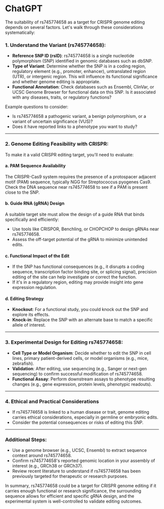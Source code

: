 # ChatGPT

The suitability of rs745774658 as a target for CRISPR genome editing depends on several factors. Let's walk through these considerations systematically:

### 1. **Understand the Variant (rs745774658):**
   - **Reference SNP ID (rsID)**: rs745774658 is a single nucleotide polymorphism (SNP) identified in genomic databases such as dbSNP.
   - **Type of Variant**: Determine whether the SNP is in a coding region, regulatory element (e.g., promoter, enhancer), untranslated region (UTR), or intergenic region. This will influence its functional significance and whether genome editing is appropriate.
   - **Functional Annotation**: Check databases such as Ensembl, ClinVar, or UCSC Genome Browser for functional data on this SNP. Is it associated with any diseases, traits, or regulatory functions?

   Example questions to consider:
   - Is rs745774658 a pathogenic variant, a benign polymorphism, or a variant of uncertain significance (VUS)?
   - Does it have reported links to a phenotype you want to study?

---

### 2. **Genome Editing Feasibility with CRISPR:**
   To make it a valid CRISPR editing target, you'll need to evaluate:

   #### a. **PAM Sequence Availability**
   The CRISPR-Cas9 system requires the presence of a protospacer adjacent motif (PAM) sequence, typically NGG for Streptococcus pyogenes Cas9. Check the DNA sequence near rs745774658 to see if a PAM is present close to the SNP.

   #### b. **Guide RNA (gRNA) Design**
   A suitable target site must allow the design of a guide RNA that binds specifically and efficiently:
   - Use tools like CRISPOR, Benchling, or CHOPCHOP to design gRNAs near rs745774658.
   - Assess the off-target potential of the gRNA to minimize unintended edits.

   #### c. **Functional Impact of the Edit**
   - If the SNP has functional consequences (e.g., it disrupts a coding sequence, transcription factor binding site, or splicing signal), precision editing of the site can help investigate or correct the function.
   - If it's in a regulatory region, editing may provide insight into gene expression regulation.

   #### d. **Editing Strategy**
   - **Knockout**: For a functional study, you could knock out the SNP and explore its effects.
   - **Knock-in**: Replace the SNP with an alternate base to match a specific allele of interest.

---

### 3. **Experimental Design for Editing rs745774658**:
   - **Cell Type or Model Organism**: Decide whether to edit the SNP in cell lines, primary patient-derived cells, or model organisms (e.g., mice, zebrafish).
   - **Validation**: After editing, use sequencing (e.g., Sanger or next-gen sequencing) to confirm successful modification of rs745774658.
   - **Functional Assay**: Perform downstream assays to phenotype resulting changes (e.g., gene expression, protein levels, phenotypic readouts).

---

### 4. **Ethical and Practical Considerations**
   - If rs745774658 is linked to a human disease or trait, genome editing carries ethical considerations, especially in germline or embryonic edits.
   - Consider the potential consequences or risks of editing this SNP.

---

### Additional Steps:
   - Use a genome browser (e.g., UCSC, Ensembl) to extract sequence context around rs745774658.
   - Confirm rs745774658's reported genomic location in your assembly of interest (e.g., GRCh38 or GRCh37).
   - Review recent literature to understand if rs745774658 has been previously targeted for therapeutic or research purposes.

In summary, rs745774658 could be a target for CRISPR genome editing if it carries enough functional or research significance, the surrounding sequence allows for efficient and specific gRNA design, and the experimental system is well-controlled to validate editing outcomes.
